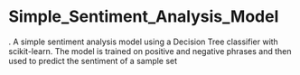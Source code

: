 # Simple_Sentiment_Analysis_Model
.
A simple sentiment analysis model using a Decision Tree classifier with scikit-learn. The model is trained on positive and negative phrases and then used to predict the sentiment of a sample set
